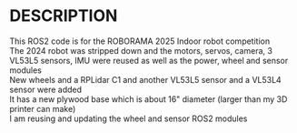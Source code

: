 # DESCRIPTION
This ROS2 code is for the ROBORAMA 2025 Indoor robot competition<br>
The 2024 robot was stripped down and the motors, servos, camera, 3 VL53L5 sensors, IMU were reused as well as the power, wheel and sensor modules<br>
New wheels and a RPLidar C1 and another VL53L5 sensor and a VL53L4 sensor were added<br>
It has a new plywood base which is about 16" diameter (larger than my 3D printer can make)<br>
I am reusing and updating the wheel and sensor ROS2 modules<br>

<object data="../support/RoboRama25_Block_Diagram.pdf" width="1000" height="1000" type='application/pdf'></object>
